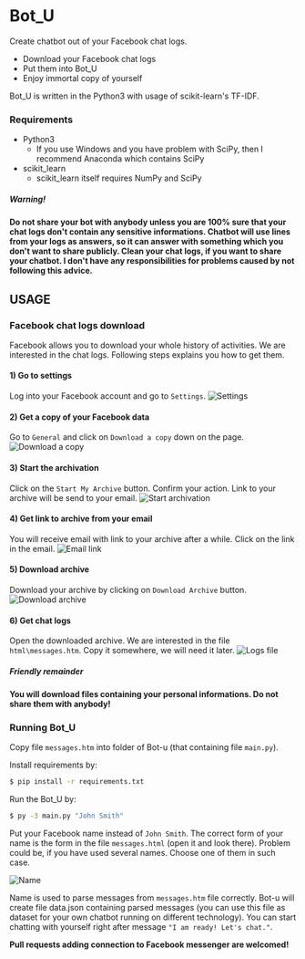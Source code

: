 # Bot_U
Create chatbot out of your Facebook chat logs.

  - Download your Facebook chat logs
  - Put them into Bot_U
  - Enjoy immortal copy of yourself

Bot_U is written in the Python3 with usage of scikit-learn's TF-IDF.

### Requirements
  - Python3
    - If you use Windows and you have problem with SciPy, then I recommend Anaconda which contains SciPy
  - scikit_learn
    - scikit_learn itself requires NumPy and SciPy

##### Warning!
**Do not share your bot with anybody unless you are 100% sure that your chat logs don't contain any sensitive informations. Chatbot will use lines from your logs as answers, so it can answer with something which you don't want to share publicly. Clean your chat logs, if you want to share your chatbot. I don't have any responsibilities for problems caused by not following this advice.**

## USAGE
### Facebook chat logs download
Facebook allows you to download your whole history of activities. We are interested in the chat logs. Following steps explains you how to get them.

#### 1) Go to settings
Log into your Facebook account and go to ``Settings``.
![Settings](https://raw.githubusercontent.com/ermrk/Bot-u/images/bot-u-1.png)

#### 2) Get a copy of your Facebook data
Go to ``General`` and click on ``Download a copy`` down on the page.
![Download a copy](https://raw.githubusercontent.com/ermrk/Bot-u/images/bot-u-2.png)

#### 3) Start the archivation
Click on the ``Start My Archive`` button. Confirm your action. Link to your archive will be send to your email.
![Start archivation](https://raw.githubusercontent.com/ermrk/Bot-u/images/bot-u-3.png)

#### 4) Get link to archive from your email
You will receive email with link to your archive after a while. Click on the link in the email.
![Email link](https://raw.githubusercontent.com/ermrk/Bot-u/images/bot-u-4.png)

#### 5) Download archive
Download your archive by clicking on ``Download Archive`` button.
![Download archive](https://raw.githubusercontent.com/ermrk/Bot-u/images/bot-u-5.png)

#### 6) Get chat logs
Open the downloaded archive. We are interested in the file ``html\messages.htm``. Copy it somewhere, we will need it later.
![Logs file](https://raw.githubusercontent.com/ermrk/Bot-u/images/bot-u-6.png)

##### Friendly remainder
**You will download files containing your personal informations. Do not share them with anybody!**

### Running Bot_U
Copy file ``messages.htm`` into folder of Bot-u (that containing file ``main.py``). 

Install requirements by:
```sh
$ pip install -r requirements.txt
```

Run the Bot_U by:
```sh
$ py -3 main.py "John Smith"
```
Put your Facebook name instead of ``John Smith``.  The correct form of your name is the form in the file ``messages.html`` (open it and look there).
Problem could be, if you have used several names. Choose one of them in such case. 

![Name](https://raw.githubusercontent.com/ermrk/Bot-u/images/bot-u-7.png)

Name is used to parse messages from ``messages.htm`` file correctly. Bot-u will create file data.json containing parsed messages (you can use this file as dataset for your own chatbot running on different technology). You can start chatting with yourself right after message ``"I am ready! Let's chat."``.

**Pull requests adding connection to Facebook messenger are welcomed!**
